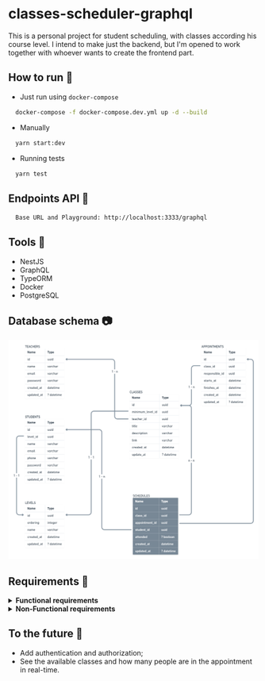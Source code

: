 # classes-scheduler-graphql
This is a personal project for student scheduling, with classes according his course level.
I intend to make just the backend, but I'm opened to work together with whoever wants to create the frontend part. 

## How to run :rocket:
- Just run using `docker-compose`
```sh
  docker-compose -f docker-compose.dev.yml up -d --build
```

- Manually
```sh
  yarn start:dev
```

- Running tests
```sh
  yarn test
```

## Endpoints API 📡
```md
  Base URL and Playground: http://localhost:3333/graphql
```

## Tools :toolbox:
  - NestJS
  - GraphQL
  - TypeORM
  - Docker
  - PostgreSQL

## Database schema :camera:
<img src=".github/assets/database-schema.png" alt="DB Schema">

## Requirements :construction_worker:

<details>
  <summary><b>Functional requirements</b></summary>

  | N° | Name | OK |
  |----|-----------------------------------|----|
  | 01 | A Teacher can create many classes | ✅ |
  | 02 | A Teacher can create many appointments to the classes | ✅ |
  | 03 | A Teacher cannot create more than one appointment at the same period (day and time) and same responsible | ✅ |
  | 04 | A Teacher can see all appointments he made in a day | |
  | 05 | A Teacher can see all appointments he made by a period of time | |
  | 06 | A Teacher can check if the Student attended the schedule | |
  | 07 | A Teacher can update the Student level to any other higher | |
  | 08 | A Student can schedule many classes (appointments) | |
  | 09 | A Student cannot schedule more than one class (appointments) at the same period (day and time) | |
  | 10 | A Student can schedule a class only if he has the minimum required level to participate | |
  | 11 | A Student can view all the classes (appointments) where his level is lower than or equal class levels | |
  | 12 | A Teacher must provide a valid responsible to create an appointment | |
</details>

<details>
  <summary><b>Non-Functional requirements</b></summary>

  | FR N° | N° | Name | OK |
  |-------|----|----------------------------------|----|
  |  01   | 01 | A Teacher must select a valid level to create a class | ✅ |
  |  02   | 02 | An Appointment must have an start and finish times | ✅ |
  |  02   | 03 | The start time must be before than the finish one | ✅ |
  |  02   | 03 | A Teacher must select a valid class to create an appointment to it  | ✅ |
  |  02   | 04 | An Appointment can be created only by a Teacher | |
  |  03   | 05 | A message must be shown saying that the period was already chosen | ✅ |
  |  03   | 06 | A new time can be suggested when the Teacher choose an used period | |
  |  04   | 07 | A date in american format (year-month-day) must be passed | |
  |  05   | 08 | A initial and final dates in american format (year-month-day) must be passed and return grouped by day | |
  |  09   | 09 | A message must be shown saying that the Student cannot select two classes at the same period and which was chosen before | |
  |  12   | 10 | A responsible can be the teacher itself or another one | |
</details>

## To the future :rocket:
  - Add authentication and authorization;
  - See the available classes and how many people are in the appointment in real-time.